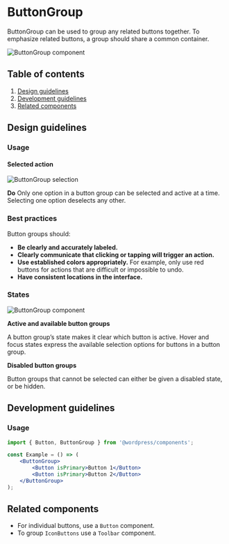 # ButtonGroup

ButtonGroup can be used to group any related buttons together. To emphasize related buttons, a group should share a common container.

![ButtonGroup component](https://wordpress.org/gutenberg/files/2018/12/s_96EC471FE9C9D91A996770229947AAB54A03351BDE98F444FD3C1BF0CED365EA_1541792995815_ButtonGroup.png)

## Table of contents

1. [Design guidelines](#design-guidelines)
2. [Development guidelines](#development-guidelines)
3. [Related components](#related-components)

## Design guidelines

### Usage

#### Selected action

![ButtonGroup selection](https://wordpress.org/gutenberg/files/2018/12/s_96EC471FE9C9D91A996770229947AAB54A03351BDE98F444FD3C1BF0CED365EA_1544127594329_ButtonGroup-Do.png)

**Do**
Only one option in a button group can be selected and active at a time. Selecting one option deselects any other.

### Best practices

Button groups should:

- **Be clearly and accurately labeled.**
- **Clearly communicate that clicking or tapping will trigger an action.**
- **Use established colors appropriately.** For example, only use red buttons for actions that are difficult or impossible to undo.
- **Have consistent locations in the interface.**

### States

![ButtonGroup component](https://wordpress.org/gutenberg/files/2018/12/s_96EC471FE9C9D91A996770229947AAB54A03351BDE98F444FD3C1BF0CED365EA_1541792995815_ButtonGroup.png)

**Active and available button groups**

A button group’s state makes it clear which button is active. Hover and focus states express the available selection options for buttons in a button group.

**Disabled button groups**

Button groups that cannot be selected can either be given a disabled state, or be hidden.

## Development guidelines

### Usage

<!-- wp:docs/sandbox { "name": "button-group" } -->
```jsx
import { Button, ButtonGroup } from '@wordpress/components';

const Example = () => (
	<ButtonGroup>
		<Button isPrimary>Button 1</Button>
		<Button isPrimary>Button 2</Button>
	</ButtonGroup>
);
```
<!-- /wp:docs/sandbox -->

## Related components

- For individual buttons, use a `Button` component.
- To group `IconButtons` use a `Toolbar` component.
